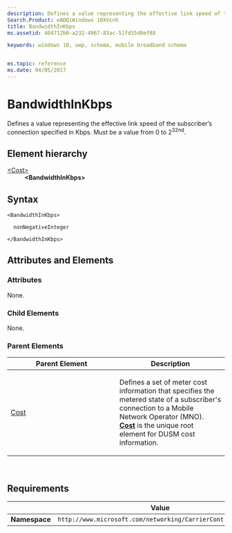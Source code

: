 ```yaml
---
description: Defines a value representing the effective link speed of the subscriber’s connection specified in Kbps.
Search.Product: eADQiWindows 10XVcnh
title: BandwidthInKbps
ms.assetid: 404712b0-a232-4967-83ac-51fd35d0ef88

keywords: windows 10, uwp, schema, mobile broadband schema


ms.topic: reference
ms.date: 04/05/2017
---
```


# BandwidthInKbps


Defines a value representing the effective link speed of the subscriber’s connection specified in Kbps. Must be a value from 0 to 2<sup>32nd</sup>.

## Element hierarchy

<dl>
<dt><a href="element-cost.md">&lt;Cost&gt;</a></dt>
<dd><b>&lt;BandwidthInKbps&gt;</b></dd>
</dl>

## Syntax

``` syntax
<BandwidthInKbps>

  nonNegativeInteger

</BandwidthInKbps>
```

## Attributes and Elements


### Attributes

None.

### Child Elements

None.

### Parent Elements

<table>
<colgroup>
<col width="50%" />
<col width="50%" />
</colgroup>
<thead>
<tr class="header">
<th>Parent Element</th>
<th>Description</th>
</tr>
</thead>
<tbody>
<tr class="odd">
<td><a href="element-cost.md">Cost</a> </td>
<td><p>Defines a set of meter cost information that specifies the metered state of a subscriber's connection to a Mobile Network Operator (MNO). <a href="element-cost.md"><strong>Cost</strong></a>  is the unique root element for DUSM cost information.</p></td>
</tr>
</tbody>
</table>

 

## Requirements

|          | Value        |
|----------|--------------|
| **Namespace** | `http://www.microsoft.com/networking/CarrierControl/DUSM/v1` |

 

 



